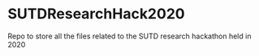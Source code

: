 # SUTDResearchHack2020
Repo to store all the files related to the SUTD research hackathon held in 2020
